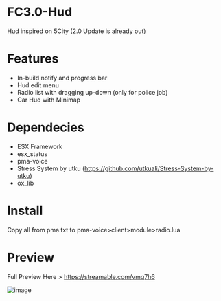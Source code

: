# FC3.0-Hud
Hud inspired on 5City
(2.0 Update is already out)

# Features
- In-build notify and progress bar
- Hud edit menu
- Radio list with dragging up-down (only for police job)
- Car Hud with Minimap

# Dependecies
- ESX Framework
- esx_status
- pma-voice
- Stress System by utku (https://github.com/utkuali/Stress-System-by-utku)
- ox_lib

# Install
Copy all from pma.txt to pma-voice>client>module>radio.lua

# Preview

Full Preview Here > https://streamable.com/vmq7h6

![image](https://github.com/PiotreeQ/FC3.0-Hud/assets/47689001/4e85aa79-4f5c-4b67-a24c-e01e08753969)
